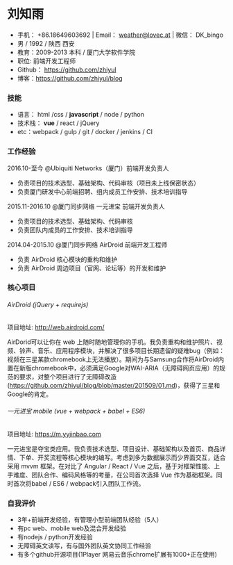 # 刘知雨
-  手机： +86.18649603692 | Email： weather@lovec.at | 微信： DK_bingo
-  男 / 1992 / 陕西 西安 
-  教育：2009-2013 本科 / 厦门大学软件学院 
-  职位: 前端开发工程师
-  Github： https://github.com/zhiyul
-  博客：https://github.com/zhiyul/blog  
### 技能

* 语言： html  /css / __javascript__ / node / python
* 技术栈： __vue__ / react / jQuery
* etc：webpack / gulp /  git / docker / jenkins / CI

### 工作经验

2016.10-至今 @Ubiquiti Networks（厦门）前端开发负责人

- 负责项目的技术选型、基础架构、代码审核（项目未上线保密状态）
- ​负责厦门研发中心前端招聘、组内成员工作安排、技术培训指导

2015.11-2016.10 @厦门同步网络 一元进宝 前端开发负责人

- 负责项目的技术选型、基础架构、代码审核
- 负责团队内成员的工作安排、技术培训指导

2014.04-2015.10 @厦门同步网络 AirDroid 前端开发工程师

- ​负责 AirDroid 核心模块的重构和维护
- 负责 AirDroid 周边项目（官网、论坛等）的开发和维护

### 核心项目 

###### AirDroid (jQuery + requirejs)

项目地址: http://web.airdroid.com/

AirDorid可以让你在 web 上随时随地管理你的手机。我负责重构和维护照片、视频、铃声、音乐、应用程序模块，并解决了很多项目长期遗留的疑难bug（例如：视频在三星某款chromebook上无法播放）。期间为与Samsung合作将AirDroid内置在新版chromebook中，必须满足Google对WAI-ARIA（无障碍网页应用）的规范的要求，对整个项目进行了无障碍改造(https://github.com/zhiyul/blog/blob/master/201509/01.md)，获得了三星和Google的肯定。

###### 一元进宝 mobile (vue + webpack + babel + ES6)

项目地址: https://m.yyjinbao.com

一元进宝是夺宝类应用。我负责技术选型、项目设计、基础架构以及首页、商品详情、下单、开奖流程等核心模块的编写。考虑到多为数据展示而少界面交互，适合采用 mvvm 框架。在对比了 Angular / React / Vue 之后，基于对框架性能、上手难度、团队合作、编码风格等的考量，在公司首次选择 Vue 作为基础框架。同时首次将babel / ES6 / webpack引入团队工作流。

### 自我评价

- 3年+前端开发经验，有管理小型前端团队经验（5人）
- 有pc web、mobile web及混合开发经验
- 有nodejs / python开发经验
- 无障碍英文读写，有与国外团队英文协同工作经验
- 有多个github开源项目(1Player 网易云音乐chrome扩展有1000+正在使用)
